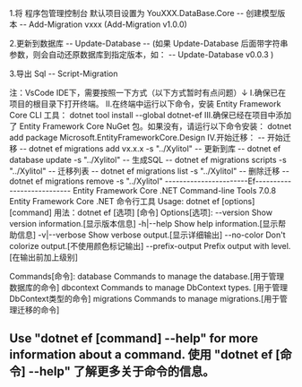 1.将 程序包管理控制台 默认项目设置为 YouXXX.DataBase.Core
        -- 创建模型版本
        -- Add-Migration vxxx (Add-Migration v1.0.0)

2.更新到数据库
        -- Update-Database
        -- (如果 Update-Database 后面带字符串参数，则会自动还原数据库到指定版本，如：
        --  Update-Database v0.0.3 )

3.导出 Sql
        -- Script-Migration


注：VsCode IDE下，需要按照一下方式（以下方式暂时有点问题）↓
    Ⅰ.确保已在项目的根目录下打开终端。
    Ⅱ.在终端中运行以下命令，安装 Entity Framework Core CLI 工具：
        dotnet tool install --global dotnet-ef
    Ⅲ.确保已经在项目中添加了 Entity Framework Core NuGet 包。如果没有，请运行以下命令安装：
        dotnet add package Microsoft.EntityFrameworkCore.Design
    Ⅳ.开始迁移：
        -- 开始迁移
        -- dotnet ef migrations add vx.x.x -s "../Xylitol"
        -- 更新到库
        -- dotnet ef database update -s "../Xylitol"
        -- 生成SQL
        -- dotnet ef migrations scripts -s "../Xylitol"
        -- 迁移列表
        -- dotnet ef migrations list -s "../Xylitol"
        -- 删除迁移
        -- dotnet ef migrations remove -s "../Xylitol"
-----------------------Ef---------------------------
Entity Framework Core .NET Command-line Tools 7.0.8
Entity Framework Core .NET 命令行工具
Usage: dotnet ef [options] [command]
用法：dotnet ef [选项] [命令]
Options[选项]:
  --version        Show version information.[显示版本信息]
  -h|--help        Show help information.[显示帮助信息]
  -v|--verbose     Show verbose output.[显示详细输出]
  --no-color       Don't colorize output.[不使用颜色标记输出]
  --prefix-output  Prefix output with level.[在输出前加上级别]

Commands[命令]:
  database    Commands to manage the database.[用于管理数据库的命令]
  dbcontext   Commands to manage DbContext types. [用于管理DbContext类型的命令]
  migrations  Commands to manage migrations.[用于管理迁移的命令]

Use "dotnet ef [command] --help" for more information about a command.
使用 "dotnet ef [命令] --help"  了解更多关于命令的信息。
-----------------------------------------------------------